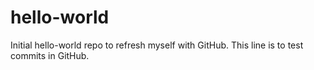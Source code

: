 # hello-world
Initial hello-world repo to refresh myself with GitHub.
This line is to test commits in GitHub.
